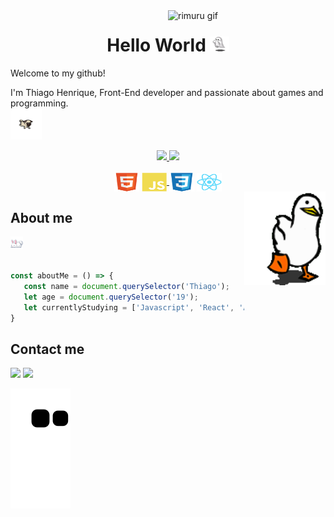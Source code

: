 <!--first-gif-->
<img align="right" src=".github/workflows/rimuru.gif" alt="rimuru gif"  width="50%"/>

<!--profile-->
 <h1 align="center">Hello World <img src=".github/workflows/ghost.gif" alt="ghost gif" width="6%"></h1>
 <p align="left">Welcome to my github!

  I'm Thiago Henrique, Front-End developer and
 passionate about games and programming.
  <br>
 <img src=".github/workflows/pug.gif" alt="pug gif" width="10%">
 </p>
 
 <!-- github -->
 <div align="center">
    <a href="https://github.com/ythiago03">
  <img height="150em" src="https://github-readme-stats.vercel.app/api?username=ythiago03&show_icons=true&theme=tokyonight&include_all_commits=true&count_private=true"/>
 <img height="150em" src="https://github-readme-stats.vercel.app/api/top-langs/?username=ythiago03&layout=compact&langs_count=7&theme=tokyonight"/>
</div>
 
 <!-- icons -->
<div style="display: inline_block"
     align="center"><br>
   <a href="https://developer.mozilla.org/pt-BR/docs/Web/HTML"><img align="center" alt="thi-HTML" height="30" width="40" src="https://raw.githubusercontent.com/devicons/devicon/master/icons/html5/html5-original.svg"></a>  
 <a href="https://developer.mozilla.org/pt-BR/docs/Web/JavaScript"><img align="center" alt="thi-Js" height="30" width="40" src="https://raw.githubusercontent.com/devicons/devicon/master/icons/javascript/javascript-plain.svg"> </a>
   <a href="https://developer.mozilla.org/pt-BR/docs/Web/CSS"><img align="center" alt="thi-CSS" height="30" width="40" src="https://raw.githubusercontent.com/devicons/devicon/master/icons/css3/css3-original.svg"></a>  
  <a href="https://pt-br.reactjs.org/"> <img align="center" alt="thi-React" height="30" width="40" src="https://raw.githubusercontent.com/devicons/devicon/master/icons/react/react-original.svg"></a>  
     
</div>
  <!--pato-->
  <img align="right" alt="pato gif" height="150" src=".github/workflows/pato-juan.gif" >

 <!--about-->
 <h2> About me</h2>
 <!--
 <ul>
     <li> 👨🏻‍💻 I'm looking for an internship as a front-end developer</li>
     <li>🌱 I am currently studying JS, HTML, CSS, REACT and APIs</li>
  
 </ul>-->
 
 <img src=".github/workflows/rabbit.gif" alt="bunny gif" width="4%">
 
 ```js
 
 const aboutMe = () => {
    const name = document.querySelector('Thiago');
    let age = document.querySelector('19');
    let currentlyStudying = ['Javascript', 'React', 'APIs']
 }
 
 ``` 
 <!--contact-->
 
 <h2>Contact me</h2>
 
  <div align="left" style="display: inline_block">
     <a href="mailto:ythiagohcfidencio@gmail.com" ><img src="https://img.shields.io/badge/Gmail-D14836?style=for-the-badge&logo=gmail&logoColor=white"    target="_blank"></a>
<a href="https://www.linkedin.com/in/thiago-fid%C3%AAncio-a24578224/" target="_blank" ><img src="https://img.shields.io/badge/-LinkedIn-%230077B5?style=for-the-badge&logo=linkedin&logoColor=white" target="_blank"></a> 
  
  </div>

 <!--snake-->
 ![Snake animation](https://github.com/ythiago03/ythiago03/blob/output/github-contribution-grid-snake.svg)

